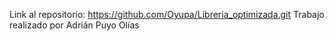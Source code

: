 Link al repositorio: https://github.com/Oyupa/Libreria_optimizada.git
Trabajo realizado por Adrián Puyo Olías
